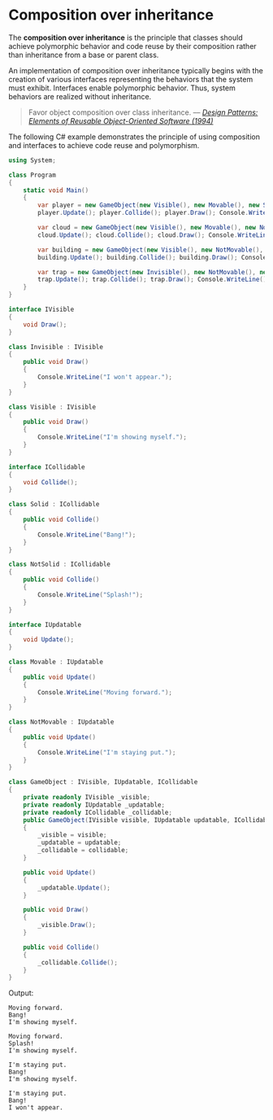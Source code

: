 # Composition over inheritance

 The **composition over inheritance** is the principle that classes should achieve polymorphic behavior and code reuse by their composition rather than inheritance from a base or parent class.

An implementation of composition over inheritance typically begins with the creation of various interfaces representing the behaviors that the system must exhibit. Interfaces enable polymorphic behavior. Thus, system behaviors are realized without inheritance.

> Favor object composition over class inheritance.
> –– <cite>[Design Patterns: Elements of Reusable Object-Oriented Software (1994)][1]</cite>

[1]: https://en.wikipedia.org/wiki/Design_Patterns

The following C# example demonstrates the principle of using composition and interfaces to achieve code reuse and polymorphism.

```csharp
using System;

class Program
{
    static void Main()
    {
        var player = new GameObject(new Visible(), new Movable(), new Solid());
        player.Update(); player.Collide(); player.Draw(); Console.WriteLine();

        var cloud = new GameObject(new Visible(), new Movable(), new NotSolid());
        cloud.Update(); cloud.Collide(); cloud.Draw(); Console.WriteLine();

        var building = new GameObject(new Visible(), new NotMovable(), new Solid());
        building.Update(); building.Collide(); building.Draw(); Console.WriteLine();

        var trap = new GameObject(new Invisible(), new NotMovable(), new Solid());
        trap.Update(); trap.Collide(); trap.Draw(); Console.WriteLine();
    }
}

interface IVisible
{
    void Draw();
}

class Invisible : IVisible
{
    public void Draw()
    {
        Console.WriteLine("I won't appear.");
    }
}

class Visible : IVisible
{
    public void Draw()
    {
        Console.WriteLine("I'm showing myself.");
    }
}

interface ICollidable
{
    void Collide();
}

class Solid : ICollidable
{
    public void Collide()
    {
        Console.WriteLine("Bang!");
    }
}

class NotSolid : ICollidable
{
    public void Collide()
    {
        Console.WriteLine("Splash!");
    }
}

interface IUpdatable
{
    void Update();
}

class Movable : IUpdatable
{
    public void Update()
    {
        Console.WriteLine("Moving forward.");
    }
}

class NotMovable : IUpdatable
{
    public void Update()
    {
        Console.WriteLine("I'm staying put.");
    }
}

class GameObject : IVisible, IUpdatable, ICollidable
{
    private readonly IVisible _visible;
    private readonly IUpdatable _updatable;
    private readonly ICollidable _collidable;
    public GameObject(IVisible visible, IUpdatable updatable, ICollidable collidable)
    {
        _visible = visible;
        _updatable = updatable;
        _collidable = collidable;
    }

    public void Update()
    {
        _updatable.Update();
    }

    public void Draw()
    {
        _visible.Draw();
    }

    public void Collide()
    {
        _collidable.Collide();
    }
}

```

Output:

```console
Moving forward.
Bang!
I'm showing myself.

Moving forward.
Splash!
I'm showing myself.

I'm staying put.
Bang!
I'm showing myself.

I'm staying put.
Bang!
I won't appear.
```